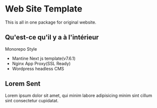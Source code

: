 # Web Site Template
This is all in one package for original website.

## Qu'est-ce qu'il y a à l'intérieur
Monorepo Style
- Mantine Next js template(v7.6.1)
- Nginx App Proxy(SSL Ready)
- Wordpress headless CMS

## Lorem Sent
Lorem ipsum dolor sit amet, qui minim labore adipisicing minim sint cillum sint consectetur cupidatat.
